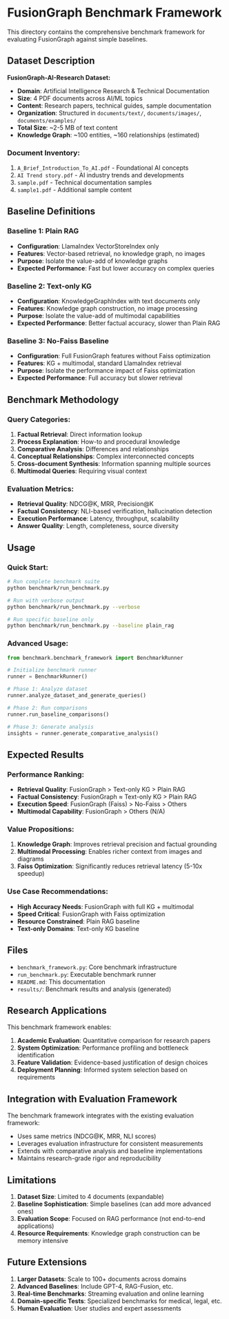 # FusionGraph Benchmark Framework

This directory contains the comprehensive benchmark framework for evaluating FusionGraph against simple baselines.

## Dataset Description

**FusionGraph-AI-Research Dataset:**
- **Domain**: Artificial Intelligence Research & Technical Documentation
- **Size**: 4 PDF documents across AI/ML topics
- **Content**: Research papers, technical guides, sample documentation
- **Organization**: Structured in `documents/text/`, `documents/images/`, `documents/examples/`
- **Total Size**: ~2-5 MB of text content
- **Knowledge Graph**: ~100 entities, ~160 relationships (estimated)

### Document Inventory:
1. `A_Brief_Introduction_To_AI.pdf` - Foundational AI concepts
2. `AI Trend story.pdf` - AI industry trends and developments  
3. `sample.pdf` - Technical documentation samples
4. `sample1.pdf` - Additional sample content

## Baseline Definitions

### Baseline 1: Plain RAG
- **Configuration**: LlamaIndex VectorStoreIndex only
- **Features**: Vector-based retrieval, no knowledge graph, no images
- **Purpose**: Isolate the value-add of knowledge graphs
- **Expected Performance**: Fast but lower accuracy on complex queries

### Baseline 2: Text-only KG  
- **Configuration**: KnowledgeGraphIndex with text documents only
- **Features**: Knowledge graph construction, no image processing
- **Purpose**: Isolate the value-add of multimodal capabilities
- **Expected Performance**: Better factual accuracy, slower than Plain RAG

### Baseline 3: No-Faiss Baseline
- **Configuration**: Full FusionGraph features without Faiss optimization
- **Features**: KG + multimodal, standard LlamaIndex retrieval
- **Purpose**: Isolate the performance impact of Faiss optimization
- **Expected Performance**: Full accuracy but slower retrieval

## Benchmark Methodology

### Query Categories:
1. **Factual Retrieval**: Direct information lookup
2. **Process Explanation**: How-to and procedural knowledge  
3. **Comparative Analysis**: Differences and relationships
4. **Conceptual Relationships**: Complex interconnected concepts
5. **Cross-document Synthesis**: Information spanning multiple sources
6. **Multimodal Queries**: Requiring visual context

### Evaluation Metrics:
- **Retrieval Quality**: NDCG@K, MRR, Precision@K
- **Factual Consistency**: NLI-based verification, hallucination detection
- **Execution Performance**: Latency, throughput, scalability
- **Answer Quality**: Length, completeness, source diversity

## Usage

### Quick Start:
```bash
# Run complete benchmark suite
python benchmark/run_benchmark.py

# Run with verbose output
python benchmark/run_benchmark.py --verbose

# Run specific baseline only
python benchmark/run_benchmark.py --baseline plain_rag
```

### Advanced Usage:
```python
from benchmark.benchmark_framework import BenchmarkRunner

# Initialize benchmark runner
runner = BenchmarkRunner()

# Phase 1: Analyze dataset
runner.analyze_dataset_and_generate_queries()

# Phase 2: Run comparisons  
runner.run_baseline_comparisons()

# Phase 3: Generate analysis
insights = runner.generate_comparative_analysis()
```

## Expected Results

### Performance Ranking:
- **Retrieval Quality**: FusionGraph > Text-only KG > Plain RAG
- **Factual Consistency**: FusionGraph ≈ Text-only KG > Plain RAG
- **Execution Speed**: FusionGraph (Faiss) > No-Faiss > Others
- **Multimodal Capability**: FusionGraph > Others (N/A)

### Value Propositions:
1. **Knowledge Graph**: Improves retrieval precision and factual grounding
2. **Multimodal Processing**: Enables richer context from images and diagrams
3. **Faiss Optimization**: Significantly reduces retrieval latency (5-10x speedup)

### Use Case Recommendations:
- **High Accuracy Needs**: FusionGraph with full KG + multimodal
- **Speed Critical**: FusionGraph with Faiss optimization
- **Resource Constrained**: Plain RAG baseline
- **Text-only Domains**: Text-only KG baseline

## Files

- `benchmark_framework.py`: Core benchmark infrastructure
- `run_benchmark.py`: Executable benchmark runner
- `README.md`: This documentation
- `results/`: Benchmark results and analysis (generated)

## Research Applications

This benchmark framework enables:
1. **Academic Evaluation**: Quantitative comparison for research papers
2. **System Optimization**: Performance profiling and bottleneck identification  
3. **Feature Validation**: Evidence-based justification of design choices
4. **Deployment Planning**: Informed system selection based on requirements

## Integration with Evaluation Framework

The benchmark framework integrates with the existing evaluation framework:
- Uses same metrics (NDCG@K, MRR, NLI scores)
- Leverages evaluation infrastructure for consistent measurements
- Extends with comparative analysis and baseline implementations
- Maintains research-grade rigor and reproducibility

## Limitations

1. **Dataset Size**: Limited to 4 documents (expandable)
2. **Baseline Sophistication**: Simple baselines (can add more advanced ones)
3. **Evaluation Scope**: Focused on RAG performance (not end-to-end applications)
4. **Resource Requirements**: Knowledge graph construction can be memory intensive

## Future Extensions

1. **Larger Datasets**: Scale to 100+ documents across domains
2. **Advanced Baselines**: Include GPT-4, RAG-Fusion, etc.
3. **Real-time Benchmarks**: Streaming evaluation and online learning
4. **Domain-specific Tests**: Specialized benchmarks for medical, legal, etc.
5. **Human Evaluation**: User studies and expert assessments